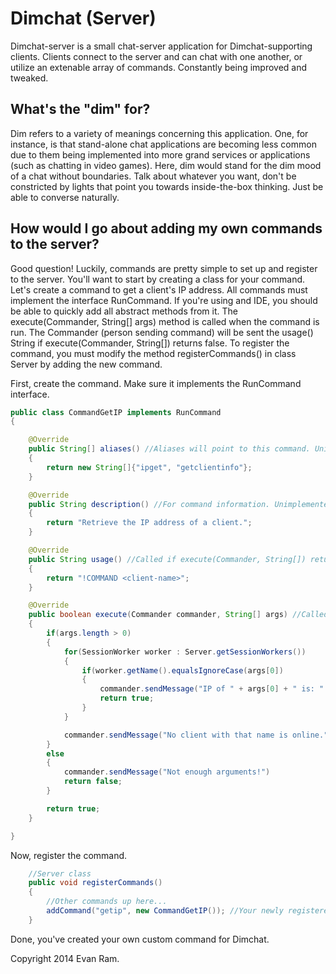 Dimchat (Server)
==============

Dimchat-server is a small chat-server application for Dimchat-supporting clients.
Clients connect to the server and can chat with one another, or utilize an extenable array of commands.
Constantly being improved and tweaked.

What's the "dim" for?
--------------

Dim refers to a variety of meanings concerning this application. One, for instance, is that stand-alone chat applications are becoming less common due to them being implemented into more grand services or applications (such as chatting in video games). Here, dim would stand for the dim mood of a chat without boundaries. Talk about whatever you want, don't be constricted by lights that point you towards inside-the-box thinking. Just be able to converse naturally.

How would I go about adding my own commands to the server?
---------------------
Good question! Luckily, commands are pretty simple to set up and register to the server. You'll want to start by creating a class for your command. Let's create a command to get a client's IP address. All commands must implement the interface RunCommand. If you're using and IDE, you should be able to quickly add all abstract methods from it. The execute(Commander, String[] args) method is called when the command is run. The Commander (person sending command) will be sent the usage() String if execute(Commander, String[]) returns false. To register the command, you must modify the method registerCommands() in class Server by adding the new command.

First, create the command. Make sure it implements the RunCommand interface.

```java
public class CommandGetIP implements RunCommand
{

	@Override
	public String[] aliases() //Aliases will point to this command. Unimplemented.
	{
		return new String[]{"ipget", "getclientinfo"};
	}

	@Override
	public String description() //For command information. Unimplemented.
	{
		return "Retrieve the IP address of a client.";
	}

	@Override
	public String usage() //Called if execute(Commander, String[]) returns false. Unimplemented.
	{
		return "!COMMAND <client-name>";
	}

	@Override
	public boolean execute(Commander commander, String[] args) //Called when command is run.
	{
		if(args.length > 0)
		{
			for(SessionWorker worker : Server.getSessionWorkers())
			{
				if(worker.getName().equalsIgnoreCase(args[0])
				{
					commander.sendMessage("IP of " + args[0] + " is: " + worker.getIp());
					return true;
				}
			}

			commander.sendMessage("No client with that name is online.");
		}
		else
		{
			commander.sendMessage("Not enough arguments!")
			return false;
		}

		return true;
	}

}
```

Now, register the command.

```java
	//Server class
	public void registerCommands()
	{
		//Other commands up here...
		addCommand("getip", new CommandGetIP()); //Your newly registered command!
	}
```

Done, you've created your own custom command for Dimchat.

Copyright 2014 Evan Ram.
